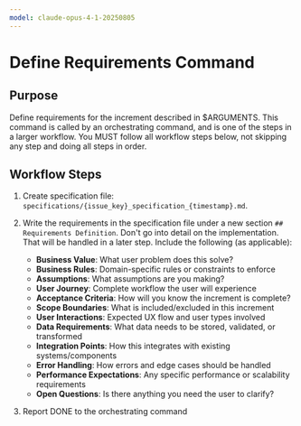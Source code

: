 ```yaml
---
model: claude-opus-4-1-20250805
---
```


# Define Requirements Command

## Purpose

Define requirements for the increment described in $ARGUMENTS.
This command is called by an orchestrating command, and is one of the steps in a larger workflow.
You MUST follow all workflow steps below, not skipping any step and doing all steps in order.

## Workflow Steps

1. Create specification file: `specifications/{issue_key}_specification_{timestamp}.md`.

2. Write the requirements in the specification file under a new section `## Requirements Definition`. Don't go into detail on the implementation. That will be handled in a later step. Include the following (as applicable):
    - **Business Value**: What user problem does this solve?
    - **Business Rules**: Domain-specific rules or constraints to enforce
    - **Assumptions**: What assumptions are you making?
    - **User Journey**: Complete workflow the user will experience
    - **Acceptance Criteria**: How will you know the increment is complete?
    - **Scope Boundaries**: What is included/excluded in this increment
    - **User Interactions**: Expected UX flow and user types involved
    - **Data Requirements**: What data needs to be stored, validated, or transformed
    - **Integration Points**: How this integrates with existing systems/components
    - **Error Handling**: How errors and edge cases should be handled
    - **Performance Expectations**: Any specific performance or scalability requirements
    - **Open Questions**: Is there anything you need the user to clarify?

3. Report DONE to the orchestrating command

